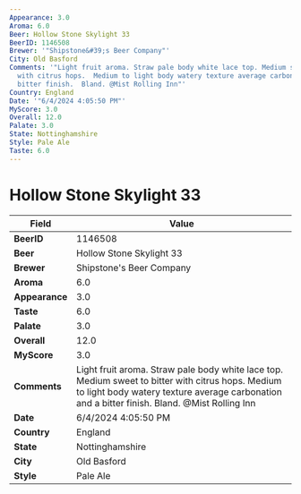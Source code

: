```yaml
---
Appearance: 3.0
Aroma: 6.0
Beer: Hollow Stone Skylight 33
BeerID: 1146508
Brewer: '"Shipstone&#39;s Beer Company"'
City: Old Basford
Comments: '"Light fruit aroma. Straw pale body white lace top. Medium sweet to bitter
  with citrus hops.  Medium to light body watery texture average carbonation and a
  bitter finish.  Bland. @Mist Rolling Inn"'
Country: England
Date: '"6/4/2024 4:05:50 PM"'
MyScore: 3.0
Overall: 12.0
Palate: 3.0
State: Nottinghamshire
Style: Pale Ale
Taste: 6.0
---
```


# Hollow Stone Skylight 33

| Field         | Value |
|---------------|-------|
| **BeerID** | 1146508 |
| **Beer** | Hollow Stone Skylight 33 |
| **Brewer** | Shipstone&#39;s Beer Company |
| **Aroma** | 6.0 |
| **Appearance** | 3.0 |
| **Taste** | 6.0 |
| **Palate** | 3.0 |
| **Overall** | 12.0 |
| **MyScore** | 3.0 |
| **Comments** | Light fruit aroma. Straw pale body white lace top. Medium sweet to bitter with citrus hops.  Medium to light body watery texture average carbonation and a bitter finish.  Bland. @Mist Rolling Inn |
| **Date** | 6/4/2024 4:05:50 PM |
| **Country** | England |
| **State** | Nottinghamshire |
| **City** | Old Basford |
| **Style** | Pale Ale |
